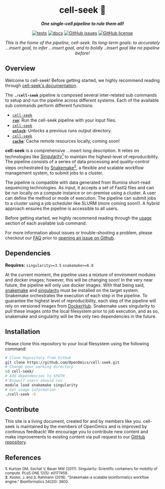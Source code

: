 <div align="center">
   
  <h1>cell-seek 🔬</h1>
  
  **_One single-cell pipeline to rule them all!_**

  [![tests](https://github.com/OpenOmics/cell-seek/workflows/tests/badge.svg)](https://github.com/OpenOmics/cell-seek/actions/workflows/main.yaml) [![docs](https://github.com/OpenOmics/cell-seek/workflows/docs/badge.svg)](https://github.com/OpenOmics/cell-seek/actions/workflows/docs.yml) [![GitHub issues](https://img.shields.io/github/issues/OpenOmics/cell-seek?color=brightgreen)](https://github.com/OpenOmics/cell-seek/issues)  [![GitHub license](https://img.shields.io/github/license/OpenOmics/cell-seek)](https://github.com/OpenOmics/cell-seek/blob/main/LICENSE) 
  
  <i>
    This is the home of the pipeline, cell-seek. Its long-term goals: to accurately ...insert goal, to infer ...insert goal, and to boldly ..insert goal like no pipeline before!
  </i>
</div>

## Overview
Welcome to cell-seek! Before getting started, we highly recommend reading through [cell-seek's documentation](https://openomics.github.io/cell-seek/).

The **`./cell-seek`** pipeline is composed several inter-related sub commands to setup and run the pipeline across different systems. Each of the available sub commands perform different functions: 

 * [<code>cell-seek <b>run</b></code>](https://openomics.github.io/cell-seek/usage/run/): Run the cell-seek pipeline with your input files.
 * [<code>cell-seek <b>unlock</b></code>](https://openomics.github.io/cell-seek/usage/unlock/): Unlocks a previous runs output directory.
 * [<code>cell-seek <b>cache</b></code>](https://openomics.github.io/cell-seek/usage/cache/): Cache remote resources locally, coming soon!

**cell-seek** is a comprehensive ...insert long description. It relies on technologies like [Singularity<sup>1</sup>](https://singularity.lbl.gov/) to maintain the highest-level of reproducibility. The pipeline consists of a series of data processing and quality-control steps orchestrated by [Snakemake<sup>2</sup>](https://snakemake.readthedocs.io/en/stable/), a flexible and scalable workflow management system, to submit jobs to a cluster.

The pipeline is compatible with data generated from Illumina short-read sequencing technologies. As input, it accepts a set of FastQ files and can be run locally on a compute instance or on-premise using a cluster. A user can define the method or mode of execution. The pipeline can submit jobs to a cluster using a job scheduler like SLURM (more coming soon!). A hybrid approach ensures the pipeline is accessible to all users.

Before getting started, we highly recommend reading through the [usage](https://openomics.github.io/cell-seek/usage/run/) section of each available sub command.

For more information about issues or trouble-shooting a problem, please checkout our [FAQ](https://openomics.github.io/cell-seek/faq/questions/) prior to [opening an issue on Github](https://github.com/OpenOmics/cell-seek/issues).

## Dependencies
**Requires:** `singularity>=3.5`  `snakemake>=6.0`

At the current moment, the pipeline uses a mixture of enviroment modules and docker images; however, this will be changing soon! In the very near future, the pipeline will only use docker images. With that being said, [snakemake](https://snakemake.readthedocs.io/en/stable/getting_started/installation.html) and [singularity](https://singularity.lbl.gov/all-releases) must be installed on the target system. Snakemake orchestrates the execution of each step in the pipeline. To guarantee the highest level of reproducibility, each step of the pipeline will rely on versioned images from [DockerHub](https://hub.docker.com/orgs/nciccbr/repositories). Snakemake uses singularity to pull these images onto the local filesystem prior to job execution, and as so, snakemake and singularity will be the only two dependencies in the future.

## Installation
Please clone this repository to your local filesystem using the following command:
```bash
# Clone Repository from Github
git clone https://github.com/OpenOmics/cell-seek.git
# Change your working directory
cd cell-seek/
# Add dependencies to $PATH
# Biowulf users should run
module load snakemake singularity
# Get usage information
./cell-seek -h
```

## Contribute 
This site is a living document, created for and by members like you. cell-seek is maintained by the members of OpenOmics and is improved by continous feedback! We encourage you to contribute new content and make improvements to existing content via pull request to our [GitHub repository](https://github.com/OpenOmics/cell-seek).

## References
<sup>**1.**  Kurtzer GM, Sochat V, Bauer MW (2017). Singularity: Scientific containers for mobility of compute. PLoS ONE 12(5): e0177459.</sup>  
<sup>**2.**  Koster, J. and S. Rahmann (2018). "Snakemake-a scalable bioinformatics workflow engine." Bioinformatics 34(20): 3600.</sup>  
